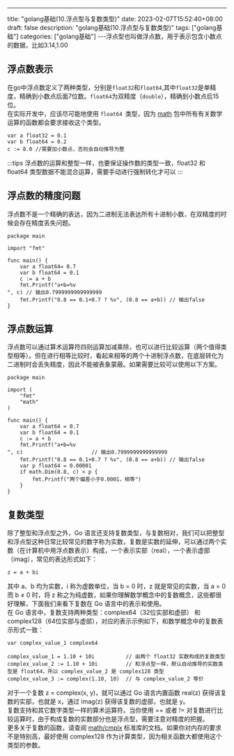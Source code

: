 --- 
 title: "golang基础(10.浮点型与复数类型)" 
 date: 2023-02-07T15:52:40+08:00 
 draft: false 
 description: "golang基础(10.浮点型与复数类型)" 
 tags: ["golang基础"] 
 categories: ["golang基础"] 
---浮点型也叫做浮点数，用于表示包含小数点的数据，比如3.14,1.00

## 浮点数表示
在go中浮点数定义了两种类型，分别是`float32`和`float64`,其中`float32`是单精度，精确到小数点后面7位数。`float64`为双精度（`double`），精确到小数点后15位。<br />在实际开发中，应该尽可能地使用 `float64 `类型，因为 [math](https://golang.org/pkg/math/) 包中所有有关数学运算的函数都会要求接收这个类型。
```
var a float32 = 0.1
var b float64 = 0.2
c := 8.0 //需要加小数点，否则会自动推导为整
```
:::tips
浮点数的运算和整型一样，也要保证操作数的类型一致，float32 和 float64 类型数据不能混合运算，需要手动进行强制转化才可以
:::

## 浮点数的精度问题
浮点数不是一个精确的表达，因为二进制无法表达所有十进制小数，在双精度的时候会存在精度丢失问题。
```
package main

import "fmt"

func main() {
	var a float64= 0.7
	var b float64 = 0.1
	c := a + b
	fmt.Printf("a+b=%v 
", c) // 输出0.7999999999999999
	fmt.Printf("0.8 == 0.1+0.7 ? %v", (0.8 == a+b)) // 输出false
}
```

## 浮点数运算
浮点数可以通过算术运算符四则运算加减乘除，也可以进行比较运算（两个值得类型相等）。但在进行相等比较时，看起来相等的两个十进制浮点数，在底层转化为二进制时会丢失精度，因此不能被表象蒙蔽。如果需要比较可以使用以下方案。
```
package main

import (
	"fmt"
	"math"
)

func main() {
	var a float64 = 0.7
	var b float64 = 0.1
	c := a + b
	fmt.Printf("a+b=%v 
", c)                      // 输出0.7999999999999999
	fmt.Printf("0.8 == 0.1+0.7 ? %v", (0.8 == a+b)) // 输出false
	var p float64 = 0.00001
	if math.Dim(0.8, c) < p {
		fmt.Printf("两个偏差小于0.0001，相等")
	}
}
```

## 复数类型
除了整型和浮点型之外，Go 语言还支持复数类型，与复数相对，我们可以把整型和浮点型这种日常比较常见的数字称为实数，复数是实数的延伸，可以通过两个实数（在计算机中用浮点数表示）构成，一个表示实部（real），一个表示虚部（imag），常见的表达形式如下：
```
z = a + bi
```
其中 a、b 均为实数，i 称为虚数单位，当 b = 0 时，z 就是常见的实数，当 a = 0 而 b ≠ 0 时，将 z 称之为纯虚数，如果你理解数学概念中的复数概念，这些都很好理解，下面我们来看下复数在 Go 语言中的表示和使用。<br />在 Go 语言中，复数支持两种类型：complex64（32位实部和虚部） 和 complex128（64位实部与虚部），对应的表示示例如下，和数学概念中的复数表示形式一致：
```
var complex_value_1 complex64        

complex_value_1 = 1.10 + 10i          // 由两个 float32 实数构成的复数类型
complex_value_2 := 1.10 + 10i         // 和浮点型一样，默认自动推导的实数类型是 float64，所以 complex_value_2 是 complex128 类型
complex_value_3 := complex(1.10, 10)  // 与 complex_value_2 等价
```
对于一个复数 z = complex(x, y)，就可以通过 Go 语言内置函数 real(z) 获得该复数的实部，也就是 x，通过 imag(z) 获得该复数的虚部，也就是 y。<br />复数支持和其它数字类型一样的算术运算符。当你使用 == 或者 != 对复数进行比较运算时，由于构成复数的实数部分也是浮点型，需要注意对精度的把握。<br />更多关于复数的函数，请查阅 [math/cmplx](https://golang.org/pkg/math/cmplx/) 标准库的文档。如果你对内存的要求不是特别高，最好使用 complex128 作为计算类型，因为相关函数大都使用这个类型的参数。
